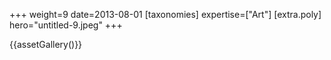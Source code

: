 +++
weight=9
date=2013-08-01
[taxonomies]
expertise=["Art"]
[extra.poly]
hero="untitled-9.jpeg"
+++

{{assetGallery()}}